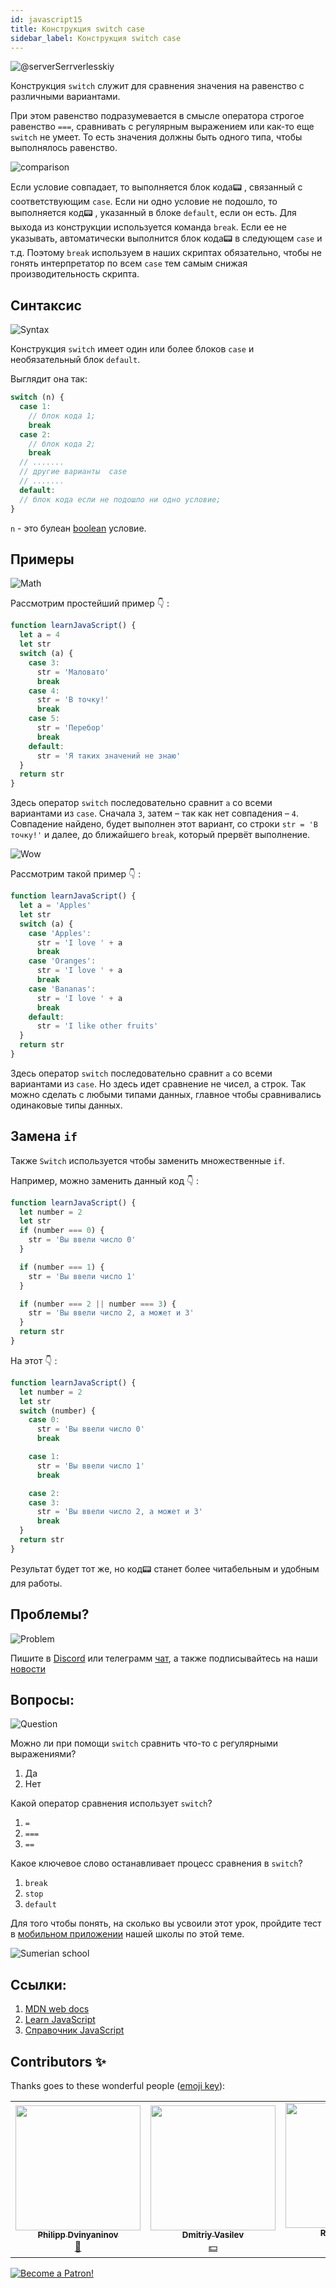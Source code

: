 ```yaml
---
id: javascript15
title: Конструкция switch case
sidebar_label: Конструкция switch case
---
```


![@serverSerrverlesskiy](/img/javascript/headers/14.jpg)

Конструкция `switch` служит для сравнения значения на равенство с различными вариантами.

При этом равенство подразумевается в смысле оператора строгое равенство `===`, сравнивать с регулярным выражением или как-то еще `switch` не умеет. То есть значения должны быть одного типа, чтобы выполнялось равенство.

![comparison](https://media.giphy.com/media/icJA0VF7ntoEL18Jez/giphy.gif)

Если условие совпадает, то выполняется блок кода📟 , связанный с соответствующим `case`. Если ни одно условие не подошло, то выполняется код📟 , указанный в блоке `default`, если он есть. Для выхода из конструкции используется команда `break`. Если ее не указывать, автоматически выполнится блок кода📟 в следующем `case` и т.д. Поэтому `break` используем в наших скриптах обязательно, чтобы не гонять интерпретатор по всем `case` тем самым снижая производительность скрипта.

## Синтаксис

![Syntax](https://media.giphy.com/media/yR4xZagT71AAM/giphy.gif)

Конструкция `switch` имеет один или более блоков `case` и необязательный блок `default`.

Выглядит она так:

```jsx
switch (n) {
  case 1:
    // блок кода 1;
    break
  case 2:
    // блок кода 2;
    break
  // .......
  // другие варианты  case
  // .......
  default:
  // блок кода если не подошло ни одно условие;
}
```

`n` - это булеан [boolean](https://react-native-village.github.io/docs/javascript08) условие.

## Примеры

![Math](https://media.giphy.com/media/xT1Ra5h24Eliux3UVq/giphy.gif)

Рассмотрим простейший пример 👇 :

```jsx live
function learnJavaScript() {
  let a = 4
  let str
  switch (a) {
    case 3:
      str = 'Маловато'
      break
    case 4:
      str = 'В точку!'
      break
    case 5:
      str = 'Перебор'
      break
    default:
      str = 'Я таких значений не знаю'
  }
  return str
}
```

Здесь оператор `switch` последовательно сравнит `a` со всеми вариантами из `case`.
Сначала `3`, затем – так как нет совпадения – `4`. Совпадение найдено, будет выполнен этот вариант, со строки `str = 'В точку!'` и далее, до ближайшего `break`, который прервёт выполнение.

![Wow](https://media.giphy.com/media/3oriO13KTkzPwTykp2/giphy.gif)

Рассмотрим такой пример 👇 :

```jsx live
function learnJavaScript() {
  let a = 'Apples'
  let str
  switch (a) {
    case 'Apples':
      str = 'I love ' + a
      break
    case 'Oranges':
      str = 'I love ' + a
      break
    case 'Bananas':
      str = 'I love ' + a
      break
    default:
      str = 'I like other fruits'
  }
  return str
}
```

Здесь оператор `switch` последовательно сравнит `a` со всеми вариантами из `case`. Но здесь идет сравнение не чисел, а строк. Так можно сделать с любыми типами данных, главное чтобы сравнивались одинаковые типы данных.

## Замена `if`

Также `Switch` используется чтобы заменить множественные `if`.

Например, можно заменить данный код 👇 :

```jsx live
function learnJavaScript() {
  let number = 2
  let str
  if (number === 0) {
    str = 'Вы ввели число 0'
  }

  if (number === 1) {
    str = 'Вы ввели число 1'
  }

  if (number === 2 || number === 3) {
    str = 'Вы ввели число 2, а может и 3'
  }
  return str
}
```

На этот 👇 :

```jsx live
function learnJavaScript() {
  let number = 2
  let str
  switch (number) {
    case 0:
      str = 'Вы ввели число 0'
      break

    case 1:
      str = 'Вы ввели число 1'
      break

    case 2:
    case 3:
      str = 'Вы ввели число 2, а может и 3'
      break
  }
  return str
}
```

Результат будет тот же, но код📟 станет более читабельным и удобным для работы.

## Проблемы?

![Problem](https://media.giphy.com/media/xTiTnGeUsWOEwsGoG4/giphy.gif)

Пишите в [Discord](https://discord.gg/6GDAfXn) или телеграмм [чат](https://t.me/jscampapp), а также подписывайтесь на наши [новости](https://t.me/javascriptapp)

## Вопросы:

![Question](https://media.giphy.com/media/l0HlRnAWXxn0MhKLK/giphy.gif)

Можно ли при помощи `switch` сравнить что-то с регулярными выражениями?

1. Да
2. Нет

Какой оператор сравнения использует `switch`?

1. `=`
2. `===`
3. `==`

Какое ключевое слово останавливает процесс сравнения в `switch`?

1. `break`
2. `stop`
3. `default`

Для того чтобы понять, на сколько вы усвоили этот урок, пройдите тест в [мобильном приложении](http://onelink.to/njhc95) нашей школы по этой теме.

![Sumerian school](/img/app.jpg)

## Ссылки:

1.  [MDN web docs](https://developer.mozilla.org/ru/docs/Web/JavaScript/Reference/Statements/switch)
2.  [Learn JavaScript](https://learn.javascript.ru/switch)
3.  [Справочник JavaScript](https://javascript.ru/switch)

## Contributors ✨

Thanks goes to these wonderful people ([emoji key](https://allcontributors.org/docs/en/emoji-key)):

<!-- ALL-CONTRIBUTORS-LIST:START - Do not remove or modify this section -->
<!-- prettier-ignore-start -->
<!-- markdownlint-disable -->
<table>
  <tr>
    <td align="center"><a href="https://github.com/FELiX-RN"><img src="https://avatars0.githubusercontent.com/u/72006627?v=4?s=200" width="200px;" alt=""/><br /><sub><b>Philipp Dvinyaninov</b></sub></a><br /><a href="https://github.com/gHashTag/react-native-village/commits?author=FELiX-RN" title="Documentation">📖</a></td>
    <td align="center"><a href="https://fullstackserverless.github.io/"><img src="https://avatars0.githubusercontent.com/u/6774813?v=4?s=200" width="200px;" alt=""/><br /><sub><b>Dmitriy Vasilev</b></sub></a><br /><a href="#financial-gHashTag" title="Financial">💵</a></td>
    <td align="center"><a href="https://github.com/Resoner2005"><img src="https://avatars1.githubusercontent.com/u/75675814?v=4?s=200" width="200px;" alt=""/><br /><sub><b>Resoner2005</b></sub></a><br /><a href="https://github.com/gHashTag/react-native-village/issues?q=author%3AResoner2005" title="Bug reports">🐛 🎨 🖋</a></td>
    <td align="center"><a href="https://github.com/Navernoss"><img src="https://avatars0.githubusercontent.com/u/75784137?v=4?s=200" width="200px;" alt=""/><br /><sub><b>Navernoss</b></sub></a><br /><a href="#content-Navernoss" title="Content">🖋 🐛 🎨 </a></td>
  </tr>
  
</table>

<!-- markdownlint-restore -->
<!-- prettier-ignore-end -->

<!-- ALL-CONTRIBUTORS-LIST:END -->

[![Become a Patron!](/img/logo/patreon.jpg)](https://www.patreon.com/bePatron?u=31769291)
